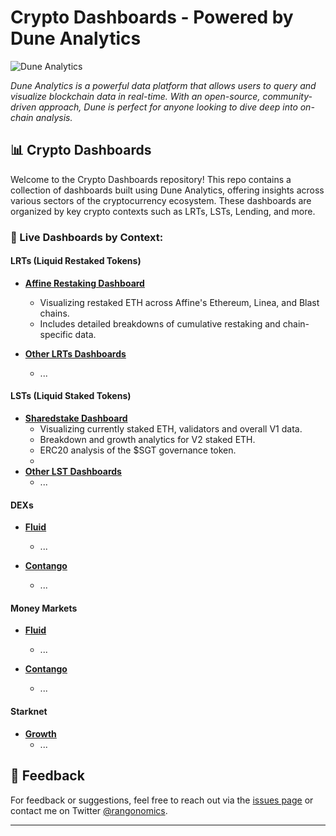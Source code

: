 # Crypto Dashboards - Powered by Dune Analytics

![Dune Analytics](https://dune.com/assets/images/dune-logo.png)  

*Dune Analytics is a powerful data platform that allows users to query and visualize blockchain data in real-time. With an open-source, community-driven approach, Dune is perfect for anyone looking to dive deep into on-chain analysis.*

## 📊 Crypto Dashboards

Welcome to the Crypto Dashboards repository! This repo contains a collection of dashboards built using Dune Analytics, offering insights across various sectors of the cryptocurrency ecosystem. These dashboards are organized by key crypto contexts such as LRTs, LSTs, Lending, and more.

### 🔗 Live Dashboards by Context:

#### LRTs (Liquid Restaked Tokens)
- **[Affine Restaking Dashboard](https://dune.com/rangonomics/affine-restaking)**
  - Visualizing restaked ETH across Affine's Ethereum, Linea, and Blast chains.
  - Includes detailed breakdowns of cumulative restaking and chain-specific data.
  
- **[Other LRTs Dashboards](#)**
  - ...

#### LSTs (Liquid Staked Tokens)
- **[Sharedstake Dashboard](https://dune.com/rangonomics/sharedstake-v2)**
  - Visualizing currently staked ETH, validators and overall V1 data.
  - Breakdown and growth analytics for V2 staked ETH.
  - ERC20 analysis of the $SGT governance token.
  - 
- **[Other LST Dashboards](#)**
  - ...

#### DEXs
- **[Fluid](#)**
  - ...

- **[Contango](#)**
  - ...

#### Money Markets
- **[Fluid](#)**
  - ...

- **[Contango](#)**
  - ...

#### Starknet
- **[Growth](#)**
  - ...

## 💬 Feedback

For feedback or suggestions, feel free to reach out via the [issues page](#) or contact me on Twitter [@rangonomics](https://twitter.com/rangonomics).

---

